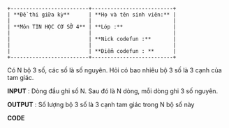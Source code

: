 ```
+-------------------------+--------------------------+
| **Đề thi giữa kỳ**      | **Họ và tên sinh viên:** |
|                         |                          |
| **Môn TIN HỌC CƠ SỞ 4** | **Lớp :**                |
|                         |                          |
|                         | **Nick codefun :**       |
|                         |                          |
|                         | **Điểm codefun : **      |
+-------------------------+--------------------------+
```

Có N bộ 3 số, các số là số nguyên. Hỏi có bao nhiêu bộ 3 số là 3 cạnh
của tam giác.

**INPUT** : Dòng đầu ghi số N. Sau đó là N dòng, mỗi dòng ghi 3 số
nguyên.

**OUTPUT** : Số lượng bộ 3 số là 3 cạnh tam giác trong N bộ số này

**CODE**
